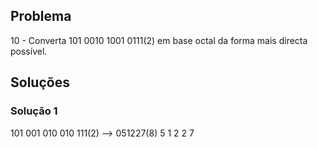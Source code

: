 ## Problema

10 - Converta 101 0010 1001 0111(2) em base octal da forma mais directa possível.

## Soluções

### Solução 1

101 001 010 010 111(2) --> 051227(8)
 5   1   2   2   7
